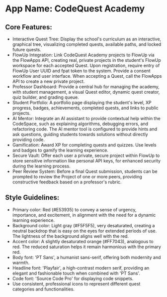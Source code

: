 # **App Name**: CodeQuest Academy

## Core Features:

- Interactive Quest Tree: Display the school's curriculum as an interactive, graphical tree, visualizing completed quests, available paths, and locked future quests.
- FlowUp Integration: Link CodeQuest Academy projects to FlowUp via the FlowApps API, creating real, private projects in the student's FlowUp workspace for each accepted Quest. Upon registration, require entry of FlowUp User UUID and fpat token to the system. Provide a consent workflow and user interface. When accepting a Quest, call the FlowApps API to create a new private project.
- Professor Dashboard: Provide a central hub for managing the academy, with student management, a visual Quest editor, dynamic quest creator, quiz builder, and grading queue.
- Student Portfolio: A portfolio page displaying the student's level, XP progress, badges, achievements, completed quests, and links to public projects.
- AI Mentor: Integrate an AI assistant to provide contextual help within the CodeSpace, such as explaining algorithms, debugging errors, and refactoring code. The AI mentor tool is configured to provide hints and ask questions, guiding students towards solutions without directly providing code.
- Gamification: Award XP for completing quests and quizzes. Use levels and badges to gamify the learning experience.
- Secure Vault: Offer each user a private, secure project within FlowUp to store sensitive information like personal API keys, for enhanced security during the learning process.
- Peer Review System: Before a final Quest submission, students can be prompted to review the Project of one or more peers, providing constructive feedback based on a professor's rubric.

## Style Guidelines:

- Primary color: Red (#E53935) to convey a sense of urgency, importance, and excitement, in alignment with the need for a dynamic learning experience.
- Background color: Light gray (#F5F5F5), very desaturated, creating a neutral backdrop that is easy on the eyes for extended periods of use. The lightness of the background aligns well with the red.
- Accent color: A slightly desaturated orange (#FF7043), analogous to red. The reduced saturation helps it remain harmonious with the primary red.
- Body font: 'PT Sans', a humanist sans-serif, offering both modernity and warmth.
- Headline font: 'Playfair', a high-contrast modern serif, providing an elegant and fashionable touch when combined with 'PT Sans'.
- Code font: 'Source Code Pro' for displaying code snippets.
- Use consistent, professional icons to represent different quest categories and functionalities.